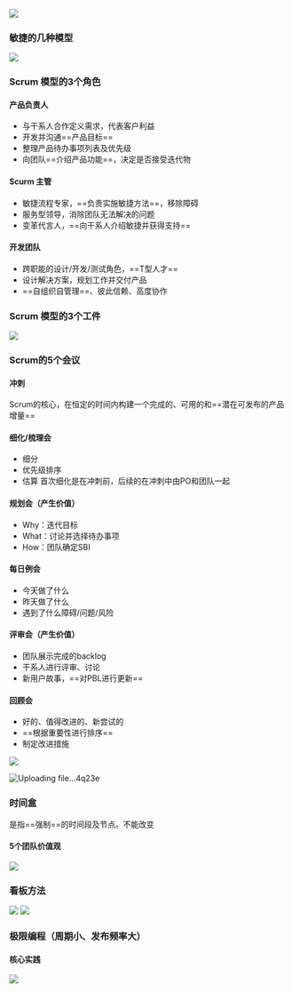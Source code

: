 ![](https://raw.githubusercontent.com/a812305914/PMP/main/img20221122202521.png)

### 敏捷的几种模型
![](https://raw.githubusercontent.com/a812305914/PMP/main/img20221122202652.png)

### Scrum 模型的3个角色

#### 产品负责人
+ 与干系人合作定义需求，代表客户利益
+ 开发并沟通==产品目标==
+ 整理产品待办事项列表及优先级
+ 向团队==介绍产品功能==，决定是否接受迭代物

#### Scurm 主管
+ 敏捷流程专家，==负责实施敏捷方法==，移除障碍
+ 服务型领导，消除团队无法解决的问题
+ 变革代言人，==向干系人介绍敏捷并获得支持==

#### 开发团队
+ 跨职能的设计/开发/测试角色，==T型人才==
+ 设计解决方案，规划工作并交付产品
+ ==自组织自管理==、彼此信赖、高度协作


### Scrum 模型的3个工件
![](https://raw.githubusercontent.com/a812305914/PMP/main/img20221122203108.png)


### Scrum的5个会议
#### 冲刺
Scrum的核心，在恒定的时间内构建一个完成的、可用的和==潜在可发布的产品增量==

#### 细化/梳理会
+ 细分
+ 优先级排序
+ 估算
首次细化是在冲刺前，后续的在冲刺中由PO和团队一起

#### 规划会（产生价值）
+ Why：迭代目标
+ What：讨论并选择待办事项
+ How：团队确定SBI

#### 每日例会
+ 今天做了什么
+ 昨天做了什么
+ 遇到了什么障碍/问题/风险

#### 评审会（产生价值）
+ 团队展示完成的backlog
+ 干系人进行评审、讨论
+ 新用户故事，==对PBL进行更新==

#### 回顾会
+ 好的、值得改进的、新尝试的
+ ==根据重要性进行排序==
+ 制定改进措施

![](https://raw.githubusercontent.com/a812305914/PMP/main/img20221122203556.png)

![Uploading file...4q23e]()

### 时间盒
是指==强制==的时间段及节点。不能改变

#### 5个团队价值观
![](https://raw.githubusercontent.com/a812305914/PMP/main/img20221122203725.png)

### 看板方法
![](https://raw.githubusercontent.com/a812305914/PMP/main/img20221122203957.png)
![](https://raw.githubusercontent.com/a812305914/PMP/main/img20221122204122.png)


### 极限编程（周期小、发布频率大）
#### 核心实践
![](https://raw.githubusercontent.com/a812305914/PMP/main/img20221122204150.png)
